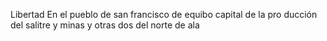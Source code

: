 Libertad
En el pueblo de san francisco de equibo capital de la pro
ducción del salitre y minas y otras dos del norte de ala